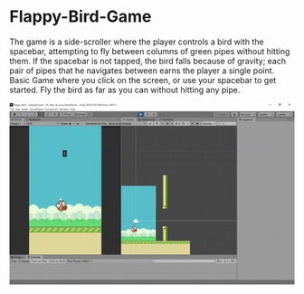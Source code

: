 # Flappy-Bird-Game
The game is a side-scroller where the player controls a bird with the spacebar, attempting to fly between columns of green pipes without hitting them. If the spacebar is not tapped, the bird falls because of gravity; each pair of pipes that he navigates between earns the player a single point. Basic Game where you click on the screen, or use your spacebar to get started. Fly the bird as far as you can without hitting any pipe.

![image](https://github.com/jpriyam/Flappy-Bird-Game/blob/master/flappy.gif)
